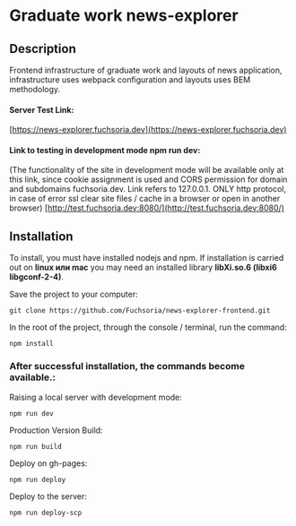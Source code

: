 # Graduate work news-explorer

## Description
Frontend infrastructure of graduate work and layouts of news application, infrastructure uses webpack configuration and layouts uses BEM methodology.
#### Server Test Link:
[https://news-explorer.fuchsoria.dev](https://news-explorer.fuchsoria.dev)
#### Link to testing in development mode npm run dev:
 (The functionality of the site in development mode will be available only at this link, since cookie assignment is used and CORS permission for domain and subdomains fuchsoria.dev. Link refers to 127.0.0.1. ONLY http protocol, in case of error ssl clear site files / cache in a browser or open in another browser)
[http://test.fuchsoria.dev:8080/](http://test.fuchsoria.dev:8080/)

## Installation
To install, you must have installed nodejs and npm. If installation is carried out on **linux или mac** you may need an installed library **libXi.so.6 (libxi6 libgconf-2-4)**.

Save the project to your computer:

    git clone https://github.com/Fuchsoria/news-explorer-frontend.git

In the root of the project, through the console / terminal, run the command:

    npm install
### After successful installation, the commands become available.:
Raising a local server with development mode:

    npm run dev
Production Version Build:

    npm run build

Deploy on gh-pages:

    npm run deploy
Deploy to the server:

    npm run deploy-scp


